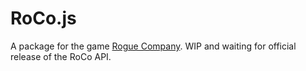 # RoCo.js
A package for the game [Rogue Company](https://www.roguecompany.com/). WIP and waiting for official release of the RoCo API.
